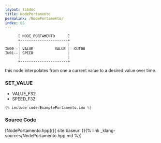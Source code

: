 ```yaml
---
layout: libdoc
title: NodePortamento
permalink: /NodePortamento/
index: 65
---
```


          [ NODE_PORTAMENTO      ]       
          +----------------------+       
          |                      |       
    IN00--| VALUE          VALUE |--OUT00
    IN01--| SPEED                |       
          |                      |       
          +----------------------+       

this node interpolates from one a current value to a desired value over time.

### SET_VALUE

- VALUE_F32
- SPEED_F32


```c
{% include code/ExamplePortamento.ino %}
```

### Source Code

[NodePortamento.hpp]({{ site.baseurl }}{% link _klang-sources/NodePortamento.hpp.md %})

